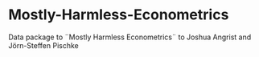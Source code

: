 # Mostly-Harmless-Econometrics
Data package to ¨Mostly Harmless Econometrics¨ to Joshua Angrist and  Jörn-Steffen Pischke
